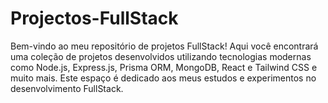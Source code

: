 # Projectos-FullStack
 Bem-vindo ao meu repositório de projetos FullStack! Aqui você encontrará uma coleção de projetos desenvolvidos utilizando tecnologias modernas como Node.js, Express.js, Prisma ORM, MongoDB, React e Tailwind CSS e muito mais. Este espaço é dedicado aos meus estudos e experimentos no desenvolvimento FullStack.
